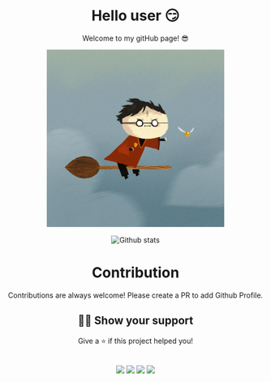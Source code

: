
<!--
**KaranrajMokan/karanrajmokan** is a ✨ _special_ ✨ repository because its `README.md` (this file) appears on your GitHub profile.


Here are some ideas to get you started:

- 🔭 I’m currently working on ...
- 🌱 I’m currently learning ...
- 👯 I’m looking to collaborate on ...
- 🤔 I’m looking for help with ...
- 💬 Ask me about ...
- 📫 How to reach me: ...
- 😄 Pronouns: ...
- ⚡ Fun fact: ...
-->

<div align="center"> <h1> Hello user 😏 </h1>

Welcome to my gitHub page! 😎

<img src="/hp.gif" width="350" height="350"></img>

![Github stats](https://github-readme-stats.vercel.app/api?username=karanrajmokan&show_icons=true&theme=radical)


# Contribution

Contributions are always welcome! Please create a PR to add Github Profile.

## :man_astronaut: Show your support

Give a ⭐️  if this project helped you!
<br><br><br>
<a href="https://www.instagram.com/_kjs.gram_/"><img src="https://img.icons8.com/fluent/48/000000/instagram-new.png"/></a>
<a href= "https://twitter.com//karanrajmokan"><img src="https://img.icons8.com/color/48/000000/twitter--v2.png"/></a>
<a href="mailto:karanrajmokan@gmail.com" target="_blank" rel="noopener noreferrer"><img src="https://img.icons8.com/color/48/000000/gmail--v1.png"/></a>
<a href="https://www.facebook.com/karanraj.mokan"><img src="https://img.icons8.com/fluent/48/000000/facebook-new.png"/></a>
</div>

